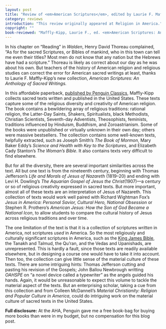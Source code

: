 ```yaml
---
layout: post
title: "Review of <em>American Scriptures</em>, edited by Laurie F. Maffly-Kipp"
category: reviews
introduction: "This review originally appeared at Religion in America."
copyright: ""
book-reviewed: "Maffly-Kipp, Laurie F., ed. <em>American Scriptures: An Anthology of Sacred Writings</em>. New York: Penguin Books, 2010. 406 pages. ISBN: 0143106198."
---
```



In his chapter on “Reading” in *Walden*, Henry David Thoreau complained, “As for the sacred Scriptures, or Bibles of mankind, who in this town can tell me even their titles? Most men do not know that any nation but the Hebrews have had a scripture.” Thoreau is likely as correct about our day as he was about his own. But teachers of the history of American religion and religious studies can correct the error for American sacred writings at least, thanks to Laurie F. Maffly-Kipp’s new collection, *American Scriptures: An Anthology of Sacred Writings.*

In this affordable paperback, [published by Penguin
Classics](http://us.penguingroup.com/nf/Book/BookDisplay/0,,9780143106197,00.html?American_Scriptures_Laurie_F._Maffly-Kipp),
Maffly-Kipp collects sacred texts written and published in the United
States. These texts capture some of the religious diversity and
creativity of American religion. The book contains a bewildering array
of religious traditions: rational religion, the Latter-Day Saints,
Shakers, Spiritualists, black Methodists, Christian Scientists,
Seventh-day Adventists, Theosophists, feminists, traditions influenced
by Hinduism, Buddhism, and Zoroastrianism. Some of the books were
unpublished or virtually unknown in their own day; others were massive
bestsellers. The collection contains some well-known texts, helpfully
extracted, such as Joseph Smith’s *The Book of Mormon*, Mary Baker
Eddy’s *Science and Health with Key to the Scriptures*, and Elizabeth
Cady Stanton’s *The Woman’s Bible*. It also contains texts very
difficult to find elsewhere.

But for all the diversity, there are several important similarities
across the text. All but one text is from the nineteenth century,
beginning with Thomas Jefferson’s *Life and Morals of Jesus of Nazareth*
(1819–20) and ending with Levi H. Dowling’s *The Aquarian Gospel of
Jesus the Christ*(1907)—a century or so of religious creativity
expressed in sacred texts. But more important, almost all of these texts
are an interpretation of Jesus of Nazareth. This collection of texts
would work well paired with Richard Wightman Fox’s *Jesus in America:
Personal Savior, Cultural Hero, National Obsession* or Stephen R.
Prothero’s *American Jesus: How the Son of God Became a National Icon*,
to allow students to compare the cultural history of Jesus across
religious traditions and over time.

The one limitation of the text is that it is a collection of scriptures
*written* in America, not scriptures *used* in America. So the most
religiously and culturally significant scriptures in America, such as
the [King James
Bible](http://religioninamerica.org/2011/01/13/npr-interview-with-philip-jenkins-on-the-king-james-bible/),
the Tanakh and Talmud, the Qu’ran, and the Vedas and Upanishads, are
unrepresented. This is hardly a fault, since those texts are readily
available elsewhere, but in designing a course one would have to take it
into account. Then too, the collection can give little sense of the
material culture of these texts. There are some intriguing hints: Thomas
Jefferson cutting and pasting his revision of the Gospels; John Ballou
Newbrough writting *OAHSPE* on “a novel device called a typewriter” as
the angels guided his hands. Again, it would be unreasonable to expect
this volume to tackle the material aspect of the texts. But an
enterprising scholar, taking a cue from this collection and from Colleen
McDannell’s *Material Christianity: Religion and Popular Culture in
America*, could do intriguing work on the material culture of sacred
texts in the United States.

**Full disclosure:** At the AHA, Penguin gave me a free book-bag for
buying more books than were in my budget, but no compensation for this
blog post.